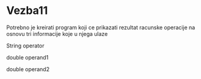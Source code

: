 # Vezba11

Potrebno je kreirati program koji ce prikazati rezultat racunske operacije na osnovu tri informacije koje u njega ulaze

String operator

double operand1

double operand2
